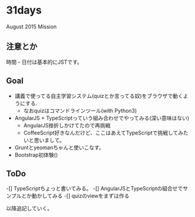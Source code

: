 # 31days

August 2015 Mission

## 注意とか

時間・日付は基本的にJSTです。

## Goal

* 講義で使ってる自主学習システム(quizとか言ってる奴)をブラウザで動くようにする.
  * なおquizはコマンドラインツール(with Python3)
* AngularJS + TypeScriptっていう組み合わせでやってみる(深い意味はない)
  * AngularJS挫折しかけてたので再挑戦
  * CoffeeScript好きなんだけど、ここはあえてTypeScriptで挑戦してみたいと思いまして。
* Gruntとyeomanちゃんと使いこなす。
* Bootstrap初体験()

## ToDo

-[] TypeScriptちょっと書いてみる。
-[] AngularJSとTypeScriptの組合せでサンプルとか動かしてみる
-[] quizのviewをまずは作る

以降追記していく。
